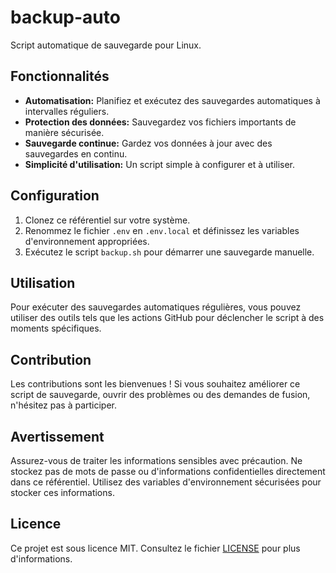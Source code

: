 # backup-auto
Script automatique de sauvegarde pour Linux.

## Fonctionnalités

- **Automatisation:** Planifiez et exécutez des sauvegardes automatiques à intervalles réguliers.
- **Protection des données:** Sauvegardez vos fichiers importants de manière sécurisée.
- **Sauvegarde continue:** Gardez vos données à jour avec des sauvegardes en continu.
- **Simplicité d'utilisation:** Un script simple à configurer et à utiliser.

## Configuration

1. Clonez ce référentiel sur votre système.
2. Renommez le fichier `.env` en `.env.local` et définissez les variables d'environnement appropriées.
3. Exécutez le script `backup.sh` pour démarrer une sauvegarde manuelle.

## Utilisation

Pour exécuter des sauvegardes automatiques régulières, vous pouvez utiliser des outils tels que les actions GitHub pour déclencher le script à des moments spécifiques.

## Contribution

Les contributions sont les bienvenues ! Si vous souhaitez améliorer ce script de sauvegarde, ouvrir des problèmes ou des demandes de fusion, n'hésitez pas à participer.

## Avertissement

Assurez-vous de traiter les informations sensibles avec précaution. Ne stockez pas de mots de passe ou d'informations confidentielles directement dans ce référentiel. Utilisez des variables d'environnement sécurisées pour stocker ces informations.

## Licence

Ce projet est sous licence MIT. Consultez le fichier [LICENSE](LICENSE) pour plus d'informations.
